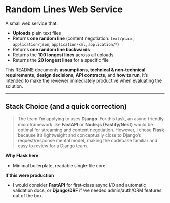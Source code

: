 # Random Lines Web Service

A small web service that:

* **Uploads** plain text files
* Returns **one random line** (content negotiation: `text/plain`, `application/json`, `application/xml`, `application/*`)
* Returns **one random line backwards**
* Returns the **100 longest lines** across all uploads
* Returns the **20 longest lines** for a specific file

This README documents **assumptions**, **technical & non‑technical requirements**, **design decisions**, **API contracts**, and **how to run**. It’s intended to make the reviewer immediately productive when evaluating the solution.

---

## Stack Choice (and a quick correction)

> The team I’m applying to uses **Django**. For this task, an async‑friendly microframework like **FastAPI** or **Node.js (Fastify/Nest)** would be optimal for streaming and content negotiation. However, I chose **Flask** because it’s lightweight and conceptually close to Django’s request/response mental model, making the codebase familiar and easy to review for a Django team.

**Why Flask here**

* Minimal boilerplate, readable single‑file core

**If this were production**

* I would consider **FastAPI** for first‑class async I/O and automatic validation docs, or **Django/DRF** if we needed admin/auth/ORM features out of the box.